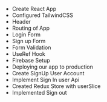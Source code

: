- Create React App
- Configured TailwindCSS
- Header
- Routing of App
- Login Form
- Sign up Form
- Form Validation
- UseRef Hook
- Firebase Setup
- Deploying our app to production
- Create SignUp User Account
- Implement Sign In user Api
- Created Redux Store with userSlice
- Implemented Sign out
